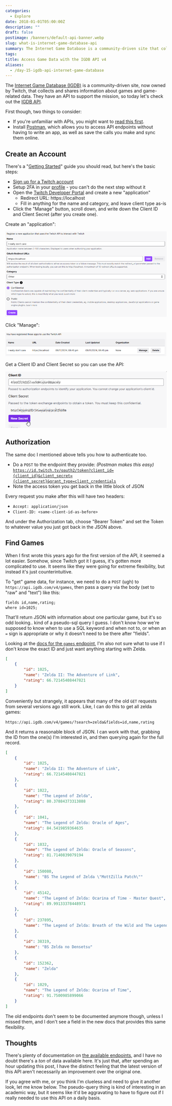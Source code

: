 ```yaml
---
categories:
  - Explore
date: 2018-01-01T05:00:00Z
description: ""
draft: false
postimage: /banners/default-api-banner.webp
slug: what-is-internet-game-database-api
summary: The Internet Game Database is a community-driven site that collects and shares information about games and game-related data. Let's check out the IGDB API!
tags:
title: Access Game Data with the IGDB API v4
aliases:
  - /day-15-igdb-api-internet-game-database
---
```

The [Internet Game Database (IGDB)](https://github.com/twitchtv/igdb-contribution-guidelines/wiki) is a community-driven site, now owned by Twitch, that collects and shares information about games and game-related data. They have an API to support the mission, so today let's check out the [IGDB API](https://www.igdb.com/api).

First though, two things to consider:

- If you're unfamiliar with APIs, you might want to [read this first](https://grantwinney.com/what-is-an-api/).
- Install [Postman](https://www.getpostman.com/), which allows you to access API endpoints without having to write an app, as well as save the calls you make and sync them online.

## Create an Account

There's a "[Getting Started](https://api-docs.igdb.com/#getting-started)" guide you should read, but here's the basic steps:

- [Sign up for a Twitch account](https://api.igdb.com/signup)
- Setup 2FA in your [profile](https://www.twitch.tv/settings/security) - you can't do the next step without it
- Open the [Twitch Developer Portal](https://dev.twitch.tv/console/apps/create) and create a new "application"
	- Redirect URL: https://localhost
    - Fill in anything for the name and category, and leave client type as-is
- Click the "Manage" button, scroll down, and write down the Client ID and Client Secret (after you create one).

Create an "application":

![](content/posts/what-is-internet-game-database-api/image-8.png)

Click "Manage":

![](image-9.png)

Get a Client ID and Client Secret so you can use the API:

![](image-10.png)

## Authorization

The same doc I mentioned above tells you how to authenticate too.

- Do a `POST` to the endpoint they provide: _(Postman makes this easy)_  
    [`https://id.twitch.tv/oauth2/token?client_id={client_id}&client_secret={client_secret}&grant_type=client_credentials`](https://id.twitch.tv/oauth2/token?client_id=43w672tdd57vyfb9hzbin46akrsfjr&client_secret=44kjbao6xl57fd7lljyd04q8r2699u&grant_type=client_credentials)
- Note the access token you get back in the little block of JSON

Every request you make after this will have two headers:

- `Accept: application/json`
- `Client-ID: <same-client-id-as-before>`

And under the Authorization tab, choose "Bearer Token" and set the Token to whatever value you just got back in the JSON above.

## Find Games

When I first wrote this years ago for the first version of the API, it seemed a lot easier. Somehow, since Twitch got it I guess, it's gotten more complicated to use. It seems like they were going for extreme flexibility, but instead it's just counterintuitive.

To "get" game data, for instance, we need to do a `POST` (ugh) to `https://api.igdb.com/v4/games`, then pass a query via the body (set to "raw" and "text") like this:

```none
fields id,name,rating;
where id=1025;
```

That'll return JSON with information about one particular game, but it's so odd looking.. kind of a pseudo-sql query I guess. I don't know how we're supposed to know when to use a SQL keyword and when not to, or when an `=` sign is appropriate or why it doesn't need to be there after "fields".

Looking at the [docs for the `games` endpoint](https://api-docs.igdb.com/?shell#game), I'm also not sure what to use if I don't know the exact ID and just want anything starting with Zelda.

```json
[
    {
        "id": 1025,
        "name": "Zelda II: The Adventure of Link",
        "rating": 66.72145408447821
    }
]
```

Conveniently but strangely, it appears that many of the old `GET` requests from several versions ago still work. Like, I can do this to get all zelda games:

`https://api.igdb.com/v4/games/?search=zelda&fields=id,name,rating`

And it returns a reasonable block of JSON. I can work with that, grabbing the ID from the one(s) I'm interested in, and then querying again for the full record.

```json
[
    {
        "id": 1025,
        "name": "Zelda II: The Adventure of Link",
        "rating": 66.72145408447821
    },
    {
        "id": 1022,
        "name": "The Legend of Zelda",
        "rating": 80.37884373313888
    },
    {
        "id": 1041,
        "name": "The Legend of Zelda: Oracle of Ages",
        "rating": 84.5419859364635
    },
    {
        "id": 1032,
        "name": "The Legend of Zelda: Oracle of Seasons",
        "rating": 81.7140839079194
    },
    {
        "id": 150080,
        "name": "BS The Legend of Zelda \"MottZilla Patch\""
    },
    {
        "id": 45142,
        "name": "The Legend of Zelda: Ocarina of Time - Master Quest",
        "rating": 89.99133378448971
    },
    {
        "id": 237895,
        "name": "The Legend of Zelda: Breath of the Wild and The Legend of Zelda: Breath of the Wild Expansion Pass Bundle"
    },
    {
        "id": 38319,
        "name": "BS Zelda no Densetsu"
    },
    {
        "id": 152362,
        "name": "Zelda"
    },
    {
        "id": 1029,
        "name": "The Legend of Zelda: Ocarina of Time",
        "rating": 91.7500985899066
    }
]
```

The old endpoints don't seem to be documented anymore though, unless I missed them, and I don't see a field in the new docs that provides this same flexibility.

## Thoughts

There's plenty of documentation on [the available endpoints](https://api-docs.igdb.com/#endpoints), and I have no doubt there's a _ton_ of data available here. It's just that, after spending an hour updating this post, I have the distinct feeling that the latest version of this API aren't necessarily an improvement over the original one.

If you agree with me, or you think I'm clueless and need to give it another look, let me know below. The pseudo-query thing is kind of interesting in an academic way, but it seems like it'd be aggravating to have to figure out if I really needed to use this API on a daily basis.
